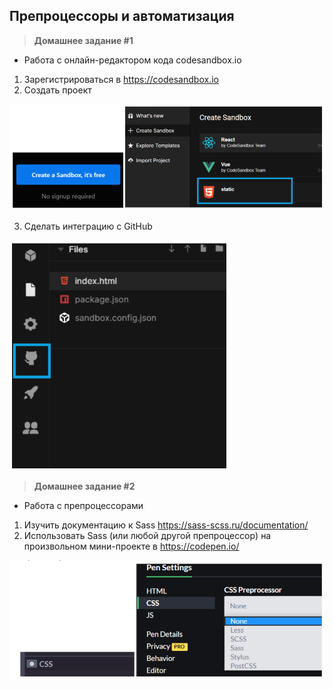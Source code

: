 
## Препроцессоры и автоматизация

> **Домашнее задание #1**
- Работа с онлайн-редактором кода codesandbox.io
1. Зарегистрироваться в https://codesandbox.io
2. Создать проект

<img src="./img/img1.png" />

3. Сделать интеграцию с GitHub

<img src="./img/img2.png" />

> **Домашнее задание #2**
- Работа с препроцессорами
1. Изучить документацию к Sass https://sass-scss.ru/documentation/
2. Использовать Sass (или любой другой препроцессор) на произвольном мини-проекте в https://codepen.io/

<img src="./img/img3.png" />

